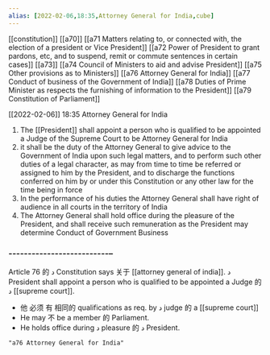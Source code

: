 ```yaml
---
alias: [2022-02-06,18:35,Attorney General for India,cube]
---
```

[[constitution]] [[a70]] [[a71 Matters relating to, or connected with, the election of a president or Vice President]] [[a72 Power of President to grant pardons, etc, and to suspend, remit or commute sentences in certain cases]] [[a73]] [[a74 Council of Ministers to aid and advise President]] [[a75 Other provisions as to Ministers]] [[a76 Attorney General for India]] [[a77 Conduct of business of the Government of India]] [[a78 Duties of Prime Minister as respects the furnishing of information to the President]] [[a79 Constitution of Parliament]]

[[2022-02-06]] 18:35
Attorney General for India
1) The [[President]] shall appoint a person who is qualified to be appointed a Judge of the Supreme Court to be Attorney General for India
2) it shall be the duty of the Attorney General to give advice to the Government of India upon such legal matters, and to perform such other duties of a legal character, as may from time to time be referred or assigned to him by the President, and to discharge the functions conferred on him by or under this Constitution or any other law for the time being in force
3) In the performance of his duties the Attorney General shall have right of audience in all courts in the territory of India
4) The Attorney General shall hold office during the pleasure of the President, and shall receive such remuneration as the President may determine Conduct of Government Business
### --------------------------–
Article 76 的 د Constitution says 关于 [[attorney general of india]]. د President shall appoint a person who is qualified to be appointed a Judge 的 د [[supreme court]].
- 他 必须  有  相同的 qualifications as req. by د judge 的 a [[supreme court]]
- He may 不 be a member 的 Parliament.
- He holds office during د pleasure 的 د President.
```query 2022-03-26 17:59
"a76 Attorney General for India"
```